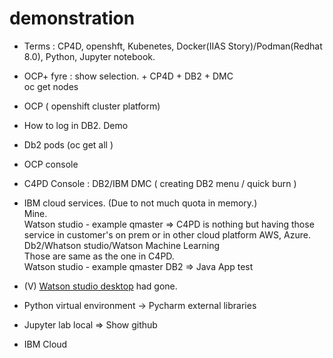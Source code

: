 # demonstration    

- Terms : CP4D, openshft, Kubenetes, Docker(IIAS Story)/Podman(Redhat 8.0), Python, Jupyter notebook.    
- OCP+ fyre : show selection.  + CP4D + DB2 + DMC     
  oc get nodes  
- OCP ( openshift cluster platform)      
- How to log in DB2.  Demo      
- Db2 pods (oc get all )  
- OCP console     
- C4PD Console : DB2/IBM DMC ( creating DB2 menu / quick burn )
- IBM cloud services. (Due to not much quota in memory.)   
  Mine.   
  Watson studio - example qmaster
  => C4PD is nothing but having those service in customer's on prem or in other cloud platform AWS, Azure. 
  Db2/Whatson studio/Watson Machine Learning   
  Those are same as the one in C4PD.  
  Watson studio - example qmaster
  DB2 => Java App test  
- (V) [Watson studio desktop](https://manage.marketplace.ibm.com/account/public/signup?partNumber=WSD_TRIAL_INTERNAL) had gone.      

- Python virtual environment  -> Pycharm external libraries        
- Jupyter lab local => Show github     

- IBM Cloud 

